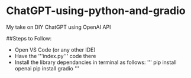 # ChatGPT-using-python-and-gradio
My take on DIY ChatGPT using OpenAI API

##Steps to Follow:
  * Open VS Code (or any other IDE)
  * Have the '''index.py''' code there
  * Install the library dependancies in terminal as follows:
            '''
            pip install openai
            pip install gradio
            '''
      
